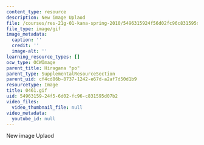 ```yaml
---
content_type: resource
description: New image Uplaod
file: /courses/res-21g-01-kana-spring-2010/5496315924f56d02fc96c831595d07b2_0461.gif
file_type: image/gif
image_metadata:
  caption: ''
  credit: ''
  image-alt: ''
learning_resource_types: []
ocw_type: OCWImage
parent_title: Hiragana "po"
parent_type: SupplementalResourceSection
parent_uid: cf4cd86b-8737-1242-e67d-a2af7d50d1b9
resourcetype: Image
title: 0461.gif
uid: 54963159-24f5-6d02-fc96-c831595d07b2
video_files:
  video_thumbnail_file: null
video_metadata:
  youtube_id: null
---
```

New image Uplaod

